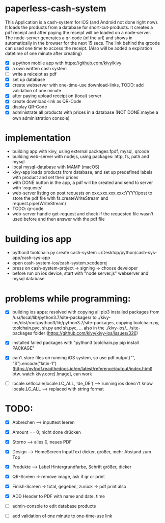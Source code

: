 # paperless-cash-system

This Application is a cash-system for iOS (and Android not done right now). It loads the products from a database for short-cut-products. It creates a pdf receipt and after paying the receipt will be loaded on a node-server. The node-server generates a qr-code (of the url) and shows in automatically in the browser for the next 15 secs. The link behind the qrcode can used one time to access the receipt. (Also will be added a expiration datetime of one minute after creating)

- [X] a python mobile app with https://github.com/kivy/kivy
- [X] a own written cash system
- [ ] write a reiceipt as pdf
- [X] set up database
- [X] create webserver with one-time-use download-links, TODO: add validation of one minute
- [X] after paying upload receipt on (local) server
- [X] create download-link as QR-Code 
- [X] display QR-Code
- [X] administrate all products with prices in a database (NOT DONE:maybe a own administration console)

# implementation
- building app with kivy, using external packages:fpdf, mysql, qrcode
- building web-server with nodejs, using packages: http, fs, path and mysql
- local mysql-database with MAMP (macOS)
- kivy-app loads products from database, and set up predefined labels with product and set their prices
- with DONE button in the app, a pdf will be created and send to server with 'requests'
- web-server listing on post requests on xxx.xxx.xxx.xxx:YYYY/post to store the pdf file with fs.createWriteStream and request.pipe(WriteStream)
- TODO: qr-code
- web-server handle get-request and check if the requested file wasn't used before and then answer with the pdf file


# building ios app
- python3 toolchain.py create cash-system ~/Desktop/python/cash-sys-app/cash-sys-app
- open cash-system-ios/cash-system.xcodeproj 
- press on cash-system-project -> signing -> choose developer
- before run on ios device, start with "node server.js" webserver and mysql database

# problems while programming:
- [X] building ios apps: resolved with copying all pip3 installed packages from /usr/local/lib/python3.7/site-packages/ to ./kivy-ios/dist/root/python3/lib/python3.7/site-packages, copying toolchain.py, toolchain.pyc, sh.py and sh.pyc, ... also in the ./kivy-ios/.../site-packages folder (https://github.com/kivy/kivy-ios/issues/320)
- [X] installed failed packages with "python3 toolchain.py pip install PACKAGE"
- [X] can't store files on running iOS system, so use pdf.output("", "S").encode("latin-1") (https://pyfpdf.readthedocs.io/en/latest/reference/output/index.html) btw. watch kivy.core[.Image], can work
- [ ] locale.setlocale(locale.LC_ALL, 'de_DE') --> running ios doesn't know locale.LC_ALL --> replaced with string format 



# TODO:
- [X] Abbrechen --> inputtext leeren 
- [X] Amount == 0; nicht done drücken 
- [X] Storno --> alles 0, neues PDF 
- [X] Design --> HomeScreen InputText dicker, größer, mehr Abstand zum Top 
- [X] Produkte --> Label Hintergrundfarbe, Schrift größer, dicker 
- [X] QR-Screen -> remove image, ask if qr or print 
- [X] Finish-Screen -> total, gegeben, zurück -> pdf print also 
- [X] ADD Header to PDF with name and date, time
- [ ] admin-console to edit database products
- [ ] add validation of one minute to one-time-use link

